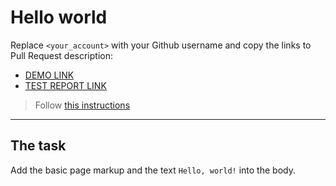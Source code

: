 # Hello world
Replace `<your_account>` with your Github username and copy the links to Pull Request description:
- [DEMO LINK](https://dissolveyo.github.io/layout_hello-world/)
- [TEST REPORT LINK](https://dissolveyo.github.io/layout_hello-world/report/html_report/)

> Follow [this instructions](https://mate-academy.github.io/layout_task-guideline/#how-to-solve-the-layout-tasks-on-github)
___

## The task 
Add the basic page markup and the text `Hello, world!` into the body.
